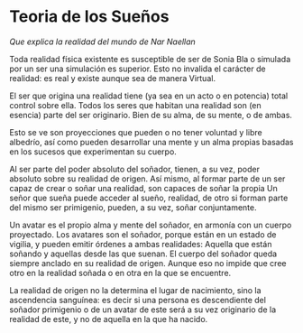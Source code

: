 # Teoria de los Sueños

*Que explica la realidad del mundo de Nar Naellan*

Toda realidad física existente es susceptible de ser de Sonia Bla o simulada por un ser una simulación es superior. Esto no invalida el carácter de realidad: es real y existe aunque sea de manera Virtual.

El ser que origina una realidad tiene (ya sea en un acto o en potencia) total control sobre ella. Todos los seres que habitan una realidad son (en esencia) parte del ser originario. Bien de su alma, de su mente, o de ambas.

Esto se ve son proyecciones que pueden o no tener voluntad y libre albedrío, así como pueden desarrollar una mente y un alma propias basadas en los sucesos que experimentan su cuerpo.

Al ser parte del poder absoluto del soñador, tienen, a su vez, poder absoluto sobre su realidad de origen.
Así mismo, al formar parte de un ser capaz de crear o soñar una realidad, son capaces de soñar la propia
Un señor que sueña puede acceder al sueño, realidad, de otro si forman parte del mismo ser primigenio, pueden, a su vez, soñar conjuntamente.

Un avatar es el propio alma y mente del soñador, en armonía con un cuerpo proyectado. Los avatares son el soñador, porque están en un estado de vigilia, y pueden emitir órdenes a ambas realidades: Aquella que están soñando y aquellas desde las que suenan. El cuerpo del soñador queda siempre anclado en su realidad de origen. Aunque eso no impide que cree otro en la realidad soñada o en otra en la que se encuentre.

La realidad de origen no la determina el lugar de nacimiento, sino la ascendencia sanguínea: es decir si una persona es descendiente del soñador primigenio o de un avatar de este será a su vez originario de la realidad de este, y no de aquella en la que ha nacido.

